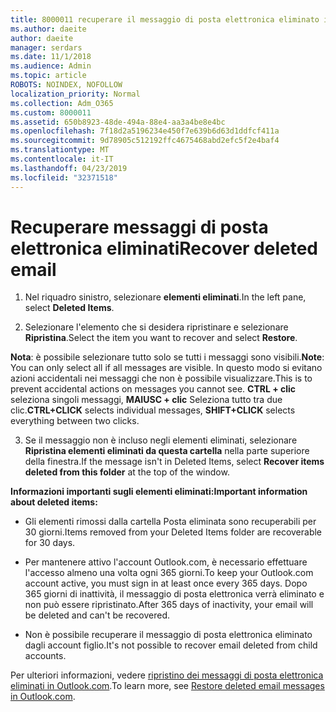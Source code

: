```yaml
---
title: 8000011 recuperare il messaggio di posta elettronica eliminato in Outlook.com
ms.author: daeite
author: daeite
manager: serdars
ms.date: 11/1/2018
ms.audience: Admin
ms.topic: article
ROBOTS: NOINDEX, NOFOLLOW
localization_priority: Normal
ms.collection: Adm_O365
ms.custom: 8000011
ms.assetid: 650b8923-48de-494a-88e4-aa3a4be8e4bc
ms.openlocfilehash: 7f18d2a5196234e450f7e639b6d63d1ddfcf411a
ms.sourcegitcommit: 9d78905c512192ffc4675468abd2efc5f2e4baf4
ms.translationtype: MT
ms.contentlocale: it-IT
ms.lasthandoff: 04/23/2019
ms.locfileid: "32371518"
---
```

# <a name="recover-deleted-email"></a><span data-ttu-id="42e98-102">Recuperare messaggi di posta elettronica eliminati</span><span class="sxs-lookup"><span data-stu-id="42e98-102">Recover deleted email</span></span>

1. <span data-ttu-id="42e98-103">Nel riquadro sinistro, selezionare **elementi eliminati**.</span><span class="sxs-lookup"><span data-stu-id="42e98-103">In the left pane, select **Deleted Items**.</span></span> 
    
2. <span data-ttu-id="42e98-104">Selezionare l'elemento che si desidera ripristinare e selezionare **Ripristina**.</span><span class="sxs-lookup"><span data-stu-id="42e98-104">Select the item you want to recover and select **Restore**.</span></span> 
  
 <span data-ttu-id="42e98-105">**Nota**: è possibile selezionare tutto solo se tutti i messaggi sono visibili.</span><span class="sxs-lookup"><span data-stu-id="42e98-105">**Note**: You can only select all if all messages are visible.</span></span> <span data-ttu-id="42e98-106">In questo modo si evitano azioni accidentali nei messaggi che non è possibile visualizzare.</span><span class="sxs-lookup"><span data-stu-id="42e98-106">This is to prevent accidental actions on messages you cannot see.</span></span> <span data-ttu-id="42e98-107">**CTRL + clic** seleziona singoli messaggi, **MAIUSC + clic** Seleziona tutto tra due clic.</span><span class="sxs-lookup"><span data-stu-id="42e98-107">**CTRL+CLICK** selects individual messages, **SHIFT+CLICK** selects everything between two clicks.</span></span> 
    
3. <span data-ttu-id="42e98-108">Se il messaggio non è incluso negli elementi eliminati, selezionare **Ripristina elementi eliminati da questa cartella** nella parte superiore della finestra.</span><span class="sxs-lookup"><span data-stu-id="42e98-108">If the message isn't in Deleted Items, select **Recover items deleted from this folder** at the top of the window.</span></span> 
    
 <span data-ttu-id="42e98-109">**Informazioni importanti sugli elementi eliminati:**</span><span class="sxs-lookup"><span data-stu-id="42e98-109">**Important information about deleted items:**</span></span>
  
- <span data-ttu-id="42e98-110">Gli elementi rimossi dalla cartella Posta eliminata sono recuperabili per 30 giorni.</span><span class="sxs-lookup"><span data-stu-id="42e98-110">Items removed from your Deleted Items folder are recoverable for 30 days.</span></span>
    
- <span data-ttu-id="42e98-111">Per mantenere attivo l'account Outlook.com, è necessario effettuare l'accesso almeno una volta ogni 365 giorni.</span><span class="sxs-lookup"><span data-stu-id="42e98-111">To keep your Outlook.com account active, you must sign in at least once every 365 days.</span></span> <span data-ttu-id="42e98-112">Dopo 365 giorni di inattività, il messaggio di posta elettronica verrà eliminato e non può essere ripristinato.</span><span class="sxs-lookup"><span data-stu-id="42e98-112">After 365 days of inactivity, your email will be deleted and can't be recovered.</span></span>
    
- <span data-ttu-id="42e98-113">Non è possibile recuperare il messaggio di posta elettronica eliminato dagli account figlio.</span><span class="sxs-lookup"><span data-stu-id="42e98-113">It's not possible to recover email deleted from child accounts.</span></span>
    
<span data-ttu-id="42e98-114">Per ulteriori informazioni, vedere [ripristino dei messaggi di posta elettronica eliminati in Outlook.com](https://go.microsoft.com/fwlink/p/?linkid=873117).</span><span class="sxs-lookup"><span data-stu-id="42e98-114">To learn more, see [Restore deleted email messages in Outlook.com](https://go.microsoft.com/fwlink/p/?linkid=873117).</span></span>
  

